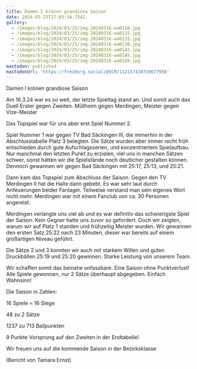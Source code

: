 ```yaml
---
title: Damen I krönen grandiose Saison
date: 2024-03-25T17:03:34.734Z
gallery:
  - /images/blog/2024/03/25/img-20240316-wa0110.jpg
  - /images/blog/2024/03/25/img-20240316-wa0115.jpg
  - /images/blog/2024/03/25/img-20240316-wa0131.jpg
  - /images/blog/2024/03/25/img-20240316-wa0138.jpg
  - /images/blog/2024/03/25/img-20240316-wa0143.jpg
  - /images/blog/2024/03/25/img-20240316-wa0145.jpg
  - /images/blog/2024/03/25/img-20240316-wa0149.jpg
mastodon: published
mastodonUrl: 'https://freiburg.social/@VCM/112157418719677958'
---
```

Damen I krönen grandiose Saison



Am 16.3.24 war es so weit, der letzte Spieltag stand an. Und somit auch das Duell Erster gegen Zweiten. Müllheim gegen Merdingen, Meister gegen Vize-Meister



Das Topspiel war für uns aber erst Spiel Nummer 2.



Spiel Nummer 1 war gegen TV Bad Säckingen III, die immerhin in der Abschlusstabelle Platz 3 belegten. Die Sätze wurden aber immer recht früh entschieden durch gute Aufschlagsserien, und konzentriertem Spielaufbau. Nur manchmal den letzten Punkt zu erzielen, viel uns in  manchen Sätzen schwer, sonst hätten wir die Spielstände noch deutlicher gestalten können. Dennoch gewannen wir gegen Bad Säckingen mit 25:17, 25:13, und 25:21. 



Dann kam das Topspiel zum Abschluss der Saison. Gegen den TV Merdingen II hat die Halle dann gebebt. Es war sehr laut durch Anfeuerungen beider Fanlager. Teilweise verstand man sein eigenes Wort nicht mehr. Merdingen war mit einem Fanclub von ca. 30 Personen angereist.  



Merdingen verlangte uns viel ab und es war definitiv das schwierigste Spiel der Saison. Kein Gegner hatte uns zuvor so gefordert. Doch wir zeigten, warum wir auf Platz 1 standen und frühzeitig Meister wurden. Wir gewannen den ersten Satz 25:22 nach 23 Minuten, dieser war bereits auf einem großartigen Niveau geführt. 

Die Sätze 2 und 3 konnten wir auch mit starkem Willen und guten Druckbällen 25:19 und 25:20 gewinnen. Starke Leistung von unserem Team.



Wir schaffen somit das beinahe unfassbare. Eine Saison ohne Punktverlust! Alle Spiele gewonnen, nur 2 Sätze überhaupt abgegeben. Einfach Wahnsinn!



Die Saison in Zahlen: 

16 Spiele = 16 Siege

48 zu 2 Sätze

1237 zu 713 Ballpunkten 

9 Punkte Vorsprung auf den Zweiten in der Endtabelle!



Wir freuen uns auf die kommende Saison in der Bezirksklasse



(Bericht von Tamara Ernst)



